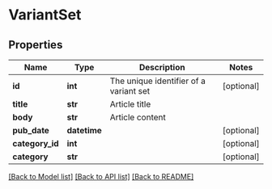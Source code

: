 # VariantSet

## Properties
Name | Type | Description | Notes
------------ | ------------- | ------------- | -------------
**id** | **int** | The unique identifier of a variant set | [optional] 
**title** | **str** | Article title | 
**body** | **str** | Article content | 
**pub_date** | **datetime** |  | [optional] 
**category_id** | **int** |  | [optional] 
**category** | **str** |  | [optional] 

[[Back to Model list]](../README.md#documentation-for-models) [[Back to API list]](../README.md#documentation-for-api-endpoints) [[Back to README]](../README.md)

